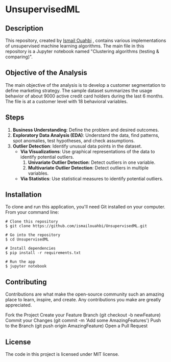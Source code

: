 # UnsupervisedML

## Description
This repository, created by [Ismail Ouahbi](https://www.linkedin.com/in/ismail-ouahbi/) , contains various implementations of unsupervised machine learning algorithms. The main file in this repository is a Jupyter notebook named "Clustering algorithms (testing & comparing)".

## Objective of the Analysis
The main objective of the analysis is to develop a customer segmentation to define marketing strategy. The sample dataset summarizes the usage behavior of about 9000 active credit card holders during the last 6 months. The file is at a customer level with 18 behavioral variables.

## Steps
1. **Business Understanding**: Define the problem and desired outcomes.
2. **Exploratory Data Analysis (EDA)**: Understand the data, find patterns, spot anomalies, test hypotheses, and check assumptions.
3. **Outlier Detection**: Identify unusual data points in the dataset.
   - **Via Visualizations**: Use graphical representations of the data to identify potential outliers.
     1. **Univariate Outlier Detection**: Detect outliers in one variable.
     2. **Multivariate Outlier Detection**: Detect outliers in multiple variables.
   - **Via Statistics**: Use statistical measures to identify potential outliers.

## Installation
To clone and run this application, you'll need Git installed on your computer. From your command line:

```
# Clone this repository
$ git clone https://github.com/ismailouahbi/UnsupervisedML.git

# Go into the repository
$ cd UnsupervisedML

# Install dependencies
$ pip install -r requirements.txt

# Run the app
$ jupyter notebook

````


## Contributing
Contributions are what make the open-source community such an amazing place to learn, inspire, and create. Any contributions you make are greatly appreciated.

Fork the Project
Create your Feature Branch (git checkout -b newFeature)
Commit your Changes (git commit -m 'Add some AmazingFeatures')
Push to the Branch (git push origin AmazingFeature)
Open a Pull Request

## License
The code in this project is licensed under MIT license.
